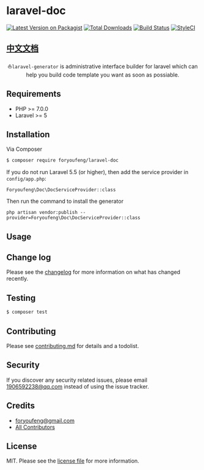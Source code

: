 # laravel-doc

[![Latest Version on Packagist][ico-version]][link-packagist]
[![Total Downloads][ico-downloads]][link-downloads]
[![Build Status][ico-travis]][link-travis]
[![StyleCI][ico-styleci]][link-styleci]

## [中文文档](readme_zh_CN.md)

<p align="center">⛵<code>laravel-generator</code> is administrative interface builder for laravel which can help you build code template you want as soon as possiable.</p>

Requirements
------------
 - PHP >= 7.0.0
 - Laravel >= 5
 
## Installation

Via Composer

``` bash
$ composer require foryoufeng/laravel-doc
```

If you do not run Laravel 5.5 (or higher), then add the service provider in `config/app.php`:
```
Foryoufeng\Doc\DocServiceProvider::class
```

Then run the command to install the generator
```
php artisan vendor:publish --provider=Foryoufeng\Doc\DocServiceProvider::class
```


## Usage

## Change log

Please see the [changelog](changelog.md) for more information on what has changed recently.

## Testing

``` bash
$ composer test
```

## Contributing

Please see [contributing.md](contributing.md) for details and a todolist.

## Security

If you discover any security related issues, please email 1906592238@qq.com instead of using the issue tracker.

## Credits

- [foryoufeng@gmail.com][link-author]
- [All Contributors][link-contributors]

## License

MIT. Please see the [license file](license.md) for more information.

[ico-version]: https://img.shields.io/packagist/v/foryoufeng/laravel-doc.svg?style=flat-square
[ico-downloads]: https://img.shields.io/packagist/dt/foryoufeng/laravel-doc.svg?style=flat-square
[ico-travis]: https://img.shields.io/travis/foryoufeng/laravel-doc/master.svg?style=flat-square
[ico-styleci]: https://styleci.io/repos/12345678/shield

[link-packagist]: https://packagist.org/packages/foryoufeng/laravel-doc
[link-downloads]: https://packagist.org/packages/foryoufeng/laravel-doc
[link-travis]: https://travis-ci.org/foryoufeng/laravel-doc
[link-styleci]: https://styleci.io/repos/12345678
[link-author]: https://github.com/foryoufeng
[link-contributors]: ../../contributors
